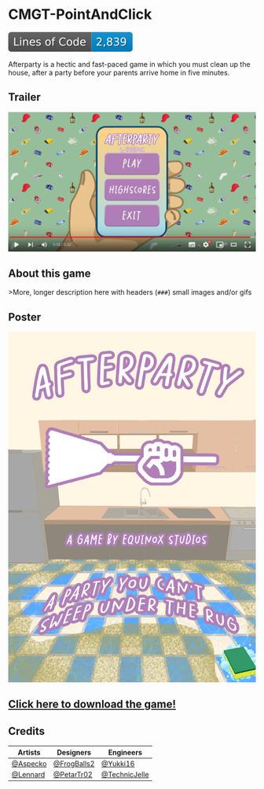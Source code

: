 # CMGT-PointAndClick
![Lines of Code](https://github.com/TechnicJelle/CMGT_PointAndClick/blob/badges/badgelines.svg)

Afterparty is a hectic and fast-paced game in which you must clean up the house, after a party before your parents arrive home in five minutes.

## Trailer
[![Trailer Video](.github/trailer_thumb.png)](https://www.youtube.com/watch?v=F-jFcIH40gY)

## About this game
\>More, longer description here with headers (`###`) small images and/or gifs

## Poster
![Poster](ConceptArt/Afterparty_Poster.png)

## [Click here to download the game!](../../releases/latest)

## Credits
**Artists** | **Designers** | **Engineers**
--- | --- | ---
[@Aspecko](https://github.com/Aspecko) | [@FrogBalls2](https://github.com/FrogBalls2) | [@Yukki16](https://github.com/Yukki16)
[@Lennard](https://github.com/Lunnurd) | [@PetarTr02](https://github.com/PetarTr02) | [@TechnicJelle](https://github.com/TechnicJelle)
